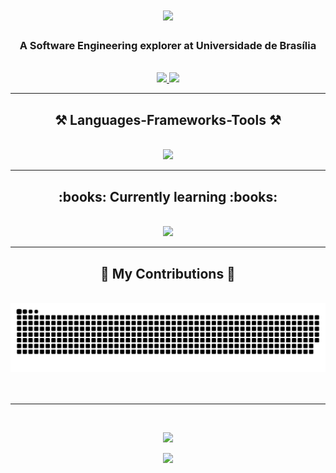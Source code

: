 <h1 align="center">
    <img src="https://readme-typing-svg.herokuapp.com/?font=Righteous&size=35&center=true&vCenter=true&width=500&height=70&duration=4000&lines=Hi+There!+👋;+I'm+Arthur+Ribeiro!;" />
</h1>

<h3 align="center">A Software Engineering explorer at Universidade de Brasília</h3>

<br/> 
<div align="center"> 
  <a href="mailto:artrsousa1@gmail.com">
    <img src="https://img.shields.io/badge/Gmail-333333?style=for-the-badge&logo=gmail&logoColor=red" />
  </a>
  <a href="https://www.linkedin.com/in/arthur-ribeiro-sousa-6485412a9/" target="_blank">
    <img src="https://img.shields.io/badge/LinkedIn-0077B5?style=for-the-badge&logo=linkedin&logoColor=white" target="_blank" />
  </a>
</div>

 <hr/>
 
<h2 align="center">⚒️ Languages-Frameworks-Tools ⚒️</h2>
<br/>
<div align="center">
    <img src="https://skillicons.dev/icons?i=c,java,python,js,html,css,vscode,figma,tailwind,git,github,linux,nextjs" />
<br/>
<hr/>

<h2 align="center"> :books: Currently learning :books:</h2>
<br/>
<div align="center">
    <img src="https://skillicons.dev/icons?i=docker,ts,cpp,django" />
<br/>
<hr/>

<div align="center">
  <h2>🐍 My Contributions 🐍</h2>
  <br>
   <img alt="snake eating my contributions" src="https://raw.githubusercontent.com/artrsousa1/artrsousa1/output/github-contribution-grid-snake.svg" />
  <br/><br/><br/>
</div>

<hr/>

<div>
<br>
<a href="https://github-readme-stats.vercel.app/api?username=artrsousa1&hide_border=true&theme=transparent&text_color=ffffff&show_icons=true&hide=stars&rank_icon=github"><p align="center"><img src="https://github-readme-stats.vercel.app/api?username=artrsousa1&hide_border=true&theme=transparent&text_color=ffffff&show_icons=true&hide=stars&rank_icon=github">
</p></a>
<b href="https://github-readme-stats.vercel.app/api/top-langs/?username=artrsousa1&exclude_repo=eda-2,trabalho-eda&size_weight=0.5&count_weight=0.5&theme=transparent&hide_border=true&text_color=ffffff&show_icons=true"><p align="center"><img src="https://github-readme-stats.vercel.app/api/top-langs/?username=artrsousa1&exclude_repo=eda-2,trabalho-eda&size_weight=0.5&count_weight=0.5&theme=transparent&hide_border=true&text_color=ffffff&show_icons=true">
</div>
